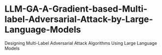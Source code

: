 # LLM-GA-A-Gradient-based-Multi-label-Adversarial-Attack-by-Large-Language-Models
Designing Multi-Label Adversarial Attack Algorithms Using Large Language Models
